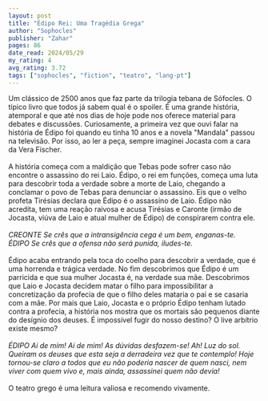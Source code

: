 ```yaml
---
layout: post
title: "Édipo Rei: Uma Tragédia Grega"
author: "Sophocles"
publisher: "Zahar"
pages: 86
date_read: 2024/05/29
my_rating: 4
avg_rating: 3.72
tags: ["sophocles", "fiction", "teatro", "lang-pt"]
---
```


Um clássico de 2500 anos que faz parte da trilogia tebana de Sófocles. O típico livro que todos já sabem qual é o spoiler. É uma grande história, atemporal e que até nos dias de hoje pode nos oferece material para debates e discussões. Curiosamente, a primeira vez que ouvi falar na história de Édipo foi quando eu tinha 10 anos e a novela "Mandala" passou na televisão. Por isso, ao ler a peça, sempre imaginei Jocasta com a cara da Vera Fischer.<br/><br/>A história começa com a maldição que Tebas pode sofrer caso não encontre o assassino do rei Laio. Édipo, o rei em funções, começa uma luta para descobrir toda a verdade sobre a morte de Laio, chegando a conclamar o povo de Tebas para denunciar o assassino. Eis que o velho profeta Tirésias declara que Édipo é o assassino de Laio. Édipo não acredita, tem uma reação raivosa e acusa Tirésias e Caronte (irmão de Jocasta, viúva de Laio e atual mulher de Édipo) de conspirarem contra ele. <br/><i><br/>CREONTE Se crês que a intransigência cega é um bem, enganas-te. <br/>ÉDIPO Se crês que a ofensa não será punida, iludes-te.<br/></i><br/>Édipo acaba entrando pela toca do coelho para descobrir a verdade, que é uma horrenda e trágica verdade. No fim descobrimos que Édipo é um parricida e que sua mulher Jocasta é, na verdade sua mãe. Descobrimos que Laio e Jocasta decidem matar o filho para impossibilitar a concretização da profecia de que o filho deles mataria o pai e se casaria com a mãe. Por mais que Laio, Jocasta e o próprio Édipo tenham lutado contra a profecia, a história nos mostra que os mortais são pequenos diante do desígnio dos deuses. É impossível fugir do nosso destino? O live arbítrio existe mesmo?<br/><i><br/>ÉDIPO Ai de mim! Ai de mim! As dúvidas desfazem-se! Ah! Luz do sol. Queiram os deuses que esta seja a derradeira vez que te contemplo! Hoje tornou-se claro a todos que eu não poderia nascer de quem nasci, nem viver com quem vivo e, mais ainda, assassinei quem não devia!<br/></i><br/>O teatro grego é uma leitura valiosa e recomendo vivamente.


